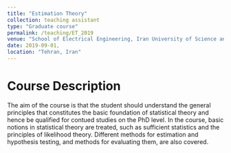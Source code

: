```yaml
---
title: "Estimation Theory"
collection: teaching assistant
type: "Graduate course"
permalink: /teaching/ET_2019
venue: "School of Electrical Engineering, Iran University of Science and Technology"
date: 2019-09-01,
location: "Tehran, Iran"
---
```


Course Description
======

The aim of the course is that the student should understand the general principles that constitutes the basic foundation of statistical theory 
and hence be qualified for contued studies on the PhD level. In the course, basic notions in statistical theory are treated, such as sufficient
statistics and the principles of likelihood theory. Different methods for estimation and hypothesis testing, and methods for evaluating them, are also covered.
